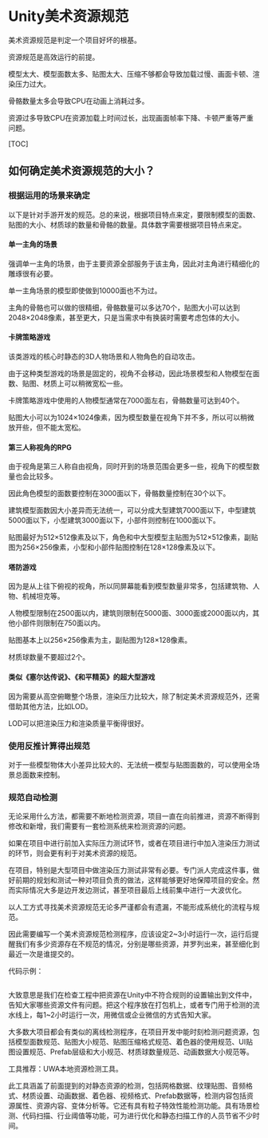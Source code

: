 # Unity美术资源规范

美术资源规范是判定一个项目好坏的根基。

资源规范是高效运行的前提。

模型太大、模型面数太多、贴图太大、压缩不够都会导致加载过慢、画面卡顿、渲染压力过大。

骨骼数量太多会导致CPU在动画上消耗过多。

资源过多导致CPU在资源加载上时间过长，出现画面帧率下降、卡顿严重等严重问题。

[TOC]

## 如何确定美术资源规范的大小？

### 根据运用的场景来确定

以下是针对手游开发的规范。总的来说，根据项目特点来定，要限制模型的面数、贴图的大小、材质球的数量和骨骼的数量。具体数字需要根据项目特点来定。

#### 单一主角的场景

强调单一主角的场景，由于主要资源全部服务于该主角，因此对主角进行精细化的雕琢很有必要。

单一主角场景的模型即使做到10000面也不为过。

主角的骨骼也可以做的很精细，骨骼数量可以多达70个，贴图大小可以达到2048×2048像素，甚至更大，只是当需求中有换装时需要考虑包体的大小。

#### 卡牌策略游戏

该类游戏的核心时静态的3D人物场景和人物角色的自动攻击。

由于这种类型游戏的场景是固定的，视角不会移动，因此场景模型和人物模型在面数、贴图、材质上可以稍微宽松一些。

卡牌策略游戏中使用的人物模型通常在7000面左右，骨骼数量可达到40个。

贴图大小可以为1024×1024像素，因为模型数量在视角下并不多，所以可以稍微放开些，但不能太宽松。

#### 第三人称视角的RPG

由于视角是第三人称自由视角，同时开到的场景范围会更多一些，视角下的模型数量也会比较多。

因此角色模型的面数要控制在3000面以下，骨骼数量控制在30个以下。

建筑模型面数因大小差异而无法统一，可以分成大型建筑7000面以下，中型建筑5000面以下，小型建筑3000面以下，小部件则控制在1000面以下。

贴图最好为512×512像素及以下，角色和中大型模型主贴图为512×512像素，副贴图为256×256像素，小型和小部件贴图控制在128×128像素及以下。

#### 塔防游戏

因为是从上往下俯视的视角，所以同屏幕能看到模型数量非常多，包括建筑物、人物、机械坦克等。

人物模型限制在2500面以内，建筑则限制在5000面、3000面或2000面以内，其他小部件则限制在750面以内。

贴图基本上以256×256像素为主，副贴图为128×128像素。

材质球数量不要超过2个。

#### 类似《塞尔达传说》、《和平精英》的超大型游戏

因为需要从高空俯瞰整个场景，渲染压力比较大，除了制定美术资源规范外，还需借助其他方法，比如LOD。

LOD可以把渲染压力和渲染质量平衡得很好。



### 使用反推计算得出规范

对于一些模型物体大小差异比较大的、无法统一模型与贴图面数的，可以使用全场景总面数来控制。



### 规范自动检测

无论采用什么方法，都需要不断地检测资源，项目一直在向前推进，资源不断得到修改和新增，我们需要有一套检测系统来检测资源的问题。

如果在项目中进行前加入实际压力测试环节，或者在项目进行中加入渲染压力测试的环节，则会更有利于对美术资源的规范。

在项目，特别是大型项目中做渲染压力测试非常有必要。专门派人完成这件事，做好前期的规划和测试一种对项目负责的做法，这样能够更好地保障项目的安全。然而实际情况大多是边开发边测试，甚至项目最后上线前集中进行一大波优化。

以人工方式寻找美术资源规范无论多严谨都会有遗漏，不能形成系统化的流程与规范。

因此需要编写一个美术资源规范检测程序，应该设定2~3小时运行一次，运行后提醒我们有多少资源存在不规范的情况，分别是哪些资源，并罗列出来，甚至细化到最近一次是谁提交的。

代码示例：

```c#
```

大致意思是我们在检查工程中把资源在Unity中不符合规则的设置输出到文件中，告知大家哪些资源文件有问题。把这个程序放在打包机上，或者专门用于检测的流水线上，每1~2小时运行一次，用微信或企业微信的方式告知大家。

大多数大项目都会有类似的离线检测程序，在项目开发中能时刻检测问题资源，包括模型面数规范、贴图大小规范、贴图压缩格式规范、着色器的使用规范、UI贴图设置规范、Prefab层级和大小规范、材质球数量规范、动画数据大小规范等。

工具推荐：UWA本地资源检测工具。

此工具涵盖了前面提到的对静态资源的检测，包括网格数据、纹理贴图、音频格式、材质设置、动画数据、着色器、视频格式、Prefab数据等，检测内容包括资源属性、资源内容、变体分析等。它还有具有粒子特效性能检测功能。具有场景检测、代码扫描、行业阈值等功能，可为进行优化和静态扫描工作的人员节省不少时间。